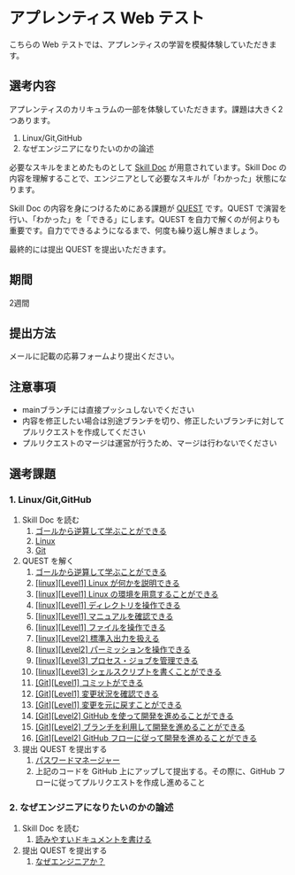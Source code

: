 # アプレンティス Web テスト

こちらの Web テストでは、アプレンティスの学習を模擬体験していただきます。

## 選考内容

アプレンティスのカリキュラムの一部を体験していただきます。課題は大きく2つあります。

1. Linux/Git,GitHub
2. なぜエンジニアになりたいのかの論述

必要なスキルをまとめたものとして [Skill Doc](skilldoc) が用意されています。Skill Doc の内容を理解することで、エンジニアとして必要なスキルが「わかった」状態になります。

Skill Doc の内容を身につけるためにある課題が [QUEST](quest) です。QUEST で演習を行い、「わかった」を「できる」にします。QUEST を自力で解くのが何よりも重要です。自力でできるようになるまで、何度も繰り返し解きましょう。

最終的には提出 QUEST を提出いただきます。

## 期間

2週間

## 提出方法

メールに記載の応募フォームより提出ください。

## 注意事項

- mainブランチには直接プッシュしないでください
- 内容を修正したい場合は別途ブランチを切り、修正したいブランチに対してプルリクエストを作成してください
- プルリクエストのマージは運営が行うため、マージは行わないでください

## 選考課題

### 1. Linux/Git,GitHub

1. Skill Doc を読む
   1. [ゴールから逆算して学ぶことができる](/skilldoc/GOAL.md)
   2. [Linux](/skilldoc/LINUX.md)
   3. [Git](/skilldoc/GIT.md)
2. QUEST を解く
   1. [ゴールから逆算して学ぶことができる](/quest/curiosity/GOAL.md)
   2. [[linux][Level1] Linux が何かを説明できる](/quest/linux/LINUX.md)
   3. [[linux][Level1] Linux の環境を用意することができる](/quest/linux/ENVIRONMENT.md)
   4. [[linux][Level1] ディレクトリを操作できる](/quest/linux/DIRECTORY.md)
   5. [[linux][Level1] マニュアルを確認できる](/quest/linux/MAN.md)
   6. [[linux][Level1] ファイルを操作できる](/quest/linux/FILE.md)
   7. [[linux][Level2] 標準入出力を扱える](/quest/linux/STANDARD.md)
   8. [[linux][Level2] パーミッションを操作できる](/quest/linux/PERMISSION.md)
   9. [[linux][Level3] プロセス・ジョブを管理できる](/quest/linux/PROCESS.md)
   10. [[linux][Level3] シェルスクリプトを書くことができる](/quest/linux/SHELLSCRIPT.md)
   11. [[Git][Level1] コミットができる](/quest/git/COMMIT.md)
   12. [[Git][Level1] 変更状況を確認できる](/quest/git/STATUS.md)
   13. [[Git][Level1] 変更を元に戻すことができる](/quest/git/RESTORE.md)
   14. [[Git][Level2] GitHub を使って開発を進めることができる](/quest/git/GITHUB.md)
   15. [[Git][Level2] ブランチを利用して開発を進めることができる](/quest/git/BRANCH.md)
   16. [[Git][Level2] GitHub フローに従って開発を進めることができる](/quest/git/PULLREQUEST.md)
3. 提出 QUEST を提出する
   1. [パスワードマネージャー](/quest/linux/PASSWORD_MANAGER.md)
   2. 上記のコードを GitHub 上にアップして提出する。その際に、GitHub フローに従ってプルリクエストを作成し進めること

### 2. なぜエンジニアになりたいのかの論述

1. Skill Doc を読む
   1. [読みやすいドキュメントを書ける](/skilldoc/DOCUMENTATION.md)
2. 提出 QUEST を提出する
   1. [なぜエンジニアか？](/quest/career/WHY_ENGINEER.md)
